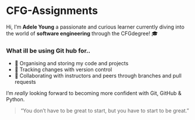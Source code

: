 # CFG-Assignments
Hi, I’m **Adele Young** a passionate and curious learner currently diving into the world of **software engineering** through the CFGdegree! 🎓

### What ill be using Git hub for..
- 📁 Organising and storing my code and projects
- 🔄 Tracking changes with version control
- 🤝 Collaborating with instructors and peers through branches and pull requests

I’m *really* looking forward to becoming more confident with Git, GitHub & Python.
> “You don’t have to be great to start, but you have to start to be great.”
